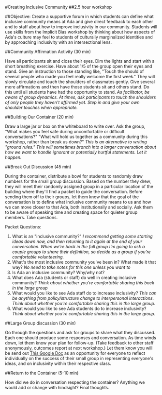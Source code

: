#Creating Inclusive Community
##2.5 hour workshop

##Objective:
Create a supportive forum in which students can define what inclusive community means at Ada and give direct feedback to each other and to staff about how to improve inclusivity in our community. Students will use skills from the Implicit Bias workshop by thinking about how aspects of Ada's culture may feel to students of culturally marginalized identities and by approaching inclusivity with an intersectional lens. 

##Community Affirmation Activity (30 min)

Have all participants sit and close their eyes. Dim the lights and start with a short breathing exercise. Have about 1/5 of the group open their eyes and stand. Give an  instruction to those standing like, "Touch the should of several people who made you feel really welcome the first week." They will slowly circulate and touch the shoulders of classmates gently. Give several more affirmations and then have those students sit and others stand. Do this until all students have had the opportunity to stand.
*As facilitator, be aware of group dynamics. At times, ask participants to touch the shoulders of only people they haven't affirmed yet. Step in and give your own shoulder touches when appropriate.*

##Building Our Container (20 min)

Draw a large jar or box on the whiteboard to write over. Ask the group, "What makes you feel safe during uncomfortable or difficult conversations?" "What will hold us together as a community during this workshop, rather than break us down?"
*This is an alternative to writing "ground rules." This will sometimes branch into a larger conversation about how we want to handle ignorant or potentially hurtful statements. Let it happen.*

##Break Out Discussion (45 min)

During the container, distribute a bowl for students to randomly draw numbers for the small group discussion. Based on the number they drew, they will meet their randomly assigned group in a particular location of the building where they'll find a packet to guide the conversation. Before sending them off to their groups, let them know that the goal of the conversation is to define what inclusive community means to us and how we can move closer to that Ada, both institutionally and socially. Ask them to be aware of speaking time and creating space for quieter group members. Take questions.

Packet Questions:
  1. What is an "inclusive community?"
  *I recommend getting some starting ideas down now, and then returning to it again at the end of your conversation. When we’re back in the full group I’m going to ask a couple groups to share their definition, so decide as a group if you’re comfortable volunteering.*
  2. What's the most inclusive community you've been in? What made it that way?
  *No need to take notes for this one unless you want to*
  3. Is Ada an inclusive community? Why/why not?
  4. What does Ada (students or staff) do well in creating inclusive community?
  *Think about whether you're comfortable sharing this back in the large group*
  5. What would you like to see Ada staff do to increase inclusivity?
  *This can be anything from policy/structure change to interpersonal interactions. Think about whether you're comfortable sharing this in the large group.*
  6. What would you like to see Ada students do to increase inclusivity?
  *Think about whether you're comfortable sharing this in the large group.*

##Large Group discussion (30 min)

Go through the questions and ask for groups to share what they discussed. Each one should produce some responses and conversation. As time winds down, let them know your plan for follow-up. (Take feedback to other staff anonymously, outcomes report at next workshop.) Let them know you will be send out [This Google Doc](https://docs.google.com/a/adadevelopersacademy.org/forms/d/1EuzUZ3MhtxR-pmM3Au418PBjGltDex7U4yT3Hgveyqk/edit) as an opportunity for everyone to reflect individually on the success of their small group in representing everyone's ideas, and on inclusivity within their respective class.

##Return to the Container (5-10 min)

How did we do in conversation respecting the container? Anything we would add or change with hindsight? Final thoughts.
